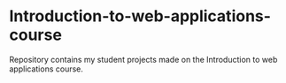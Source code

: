# Introduction-to-web-applications-course
Repository contains my student projects made on the Introduction to web applications course. 
